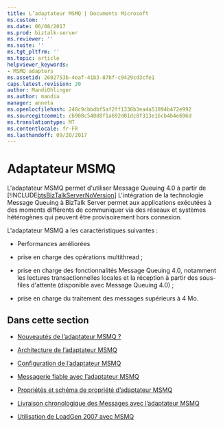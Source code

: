 ```yaml
---
title: L’adaptateur MSMQ | Documents Microsoft
ms.custom: ''
ms.date: 06/08/2017
ms.prod: biztalk-server
ms.reviewer: ''
ms.suite: ''
ms.tgt_pltfrm: ''
ms.topic: article
helpviewer_keywords:
- MSMQ adapters
ms.assetid: 2602753b-4eaf-41b3-87bf-c9429cd3cfe1
caps.latest.revision: 20
author: MandiOhlinger
ms.author: mandia
manager: anneta
ms.openlocfilehash: 248c9cbbdbf5af2ff1336b3ea4a51894b472e992
ms.sourcegitcommit: cb908c540d8f1a692d01dc8f313e16cb4b4e696d
ms.translationtype: MT
ms.contentlocale: fr-FR
ms.lasthandoff: 09/20/2017
---
```

# <a name="msmq-adapter"></a>Adaptateur MSMQ
L'adaptateur MSMQ permet d'utiliser Message Queuing 4.0 à partir de [!INCLUDE[btsBizTalkServerNoVersion](../includes/btsbiztalkservernoversion-md.md)] L'intégration de la technologie Message Queuing à BizTalk Server permet aux applications exécutées à des moments différents de communiquer via des réseaux et systèmes hétérogènes qui peuvent être provisoirement hors connexion.  
  
 L'adaptateur MSMQ a les caractéristiques suivantes :  
  
-   Performances améliorées  
  
-   prise en charge des opérations multithread ;  
  
-   prise en charge des fonctionnalités Message Queuing 4.0, notamment les lectures transactionnelles locales et la réception à partir des sous-files d'attente (disponible avec Message Queuing 4.0) ;  
  
-   prise en charge du traitement des messages supérieurs à 4 Mo.  
  
## <a name="in-this-section"></a>Dans cette section  
  
-   [Nouveautés de l’adaptateur MSMQ ?](../core/what-is-the-msmq-adapter.md)  
  
-   [Architecture de l’adaptateur MSMQ](../core/msmq-adapter-architecture.md)  
  
-   [Configuration de l’adaptateur MSMQ](../core/configuring-the-msmq-adapter.md)  
  
-   [Messagerie fiable avec l’adaptateur MSMQ](../core/reliable-messaging-with-the-msmq-adapter.md)  
  
-   [Propriétés et schéma de propriété d’adaptateur MSMQ](../core/msmq-adapter-property-schema-and-properties.md)  
  
-   [Livraison chronologique des Messages avec l’adaptateur MSMQ](../core/ordered-delivery-of-messages-with-the-msmq-adapter.md)  
  
-   [Utilisation de LoadGen 2007 avec MSMQ](../core/using-loadgen-2007-with-msmq.md)